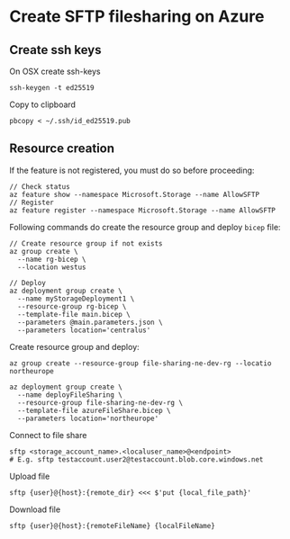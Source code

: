 # Create SFTP filesharing on Azure

## Create ssh keys

On OSX create ssh-keys
```
ssh-keygen -t ed25519 
```

Copy to clipboard
```
pbcopy < ~/.ssh/id_ed25519.pub
```

## Resource creation

If the feature is not registered, you must do so before proceeding:
```
// Check status
az feature show --namespace Microsoft.Storage --name AllowSFTP
// Register
az feature register --namespace Microsoft.Storage --name AllowSFTP 
```

Following commands do create the resource group and deploy `bicep` file:
```
// Create resource group if not exists
az group create \
  --name rg-bicep \
  --location westus

// Deploy 
az deployment group create \
  --name myStorageDeployment1 \
  --resource-group rg-bicep \
  --template-file main.bicep \
  --parameters @main.parameters.json \
  --parameters location='centralus'
```

Create resource group and deploy:
```
az group create --resource-group file-sharing-ne-dev-rg --locatio northeurope

az deployment group create \       
  --name deployFileSharing \  
  --resource-group file-sharing-ne-dev-rg \
  --template-file azureFileShare.bicep \
  --parameters location='northeurope'
```

Connect to file share
```
sftp <storage_account_name>.<localuser_name>@<endpoint>
# E.g. sftp testaccount.user2@testaccount.blob.core.windows.net
```

Upload file
```
sftp {user}@{host}:{remote_dir} <<< $'put {local_file_path}'
```

Download file
```
sftp {user}@{host}:{remoteFileName} {localFileName}
```
